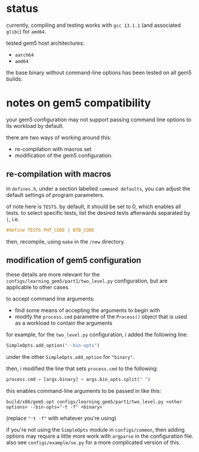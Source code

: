# status
currently, compiling and testing works with ``gcc 13.1.1`` (and associated ``glibc``) for ``amd64``.

tested gem5 host architectures:
- ``aarch64``
- ``amd64``

the base binary without command-line options has been tested on all gem5 builds.


# notes on gem5 compatibility

your gem5 configuration may not support passing command line options to its workload by default.

there are two ways of working around this:
- re-compilation with macros set
- modification of the gem5 configuration.

## re-compilation with macros

in ``defines.h``, under a section labelled ``command defaults``, you can adjust the default settings of program parameters.

of note here is ``TESTS``. by default, it should be set to 0, which enables all tests. to select specific tests, list the desired tests afterwards separated by ``|``, i.e.
```c
#define TESTS PHT_CODE | BTB_CODE
```

then, recompile, using ``make`` in the ``/new`` directory.

## modification of gem5 configuration

these details are more relevant for the ``configs/learning_gem5/part1/two_level.py`` configuration, but are applicable to other cases.

to accept command line arguments:
- find some means of accepting the arguments to begin with
- modify the ``process.cmd`` parametre of the ``Process()`` object that is used as a workload to contain the arguments

for example, for the ``two_level.py`` configuration, i added the following line:
```python
SimpleOpts.add_option("--bin-opts")
```
under the other ``SimpleOpts.add_option`` for ``"binary"``. 

then, i modified the line that sets ``process.cmd`` to the following:

```python
process.cmd = [args.binary] + args.bin_opts.split(" ")
```

this enables command-line arguments to be passed in like this:
```shell
build/x86/gem5.opt configs/learning_gem5/part1/two_level.py <other options> --bin-opts="-t -f" <binary>
```
(replace ``"-t -f"`` with whatever you're using)

if you're not using the ``SimpleOpts`` module in ``configs/common``, then adding options may require a little more work with ``argparse`` in the configuration file. also see ``configs/example/se.py`` for a more complicated version of this.